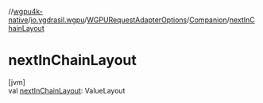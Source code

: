 //[wgpu4k-native](../../../../index.md)/[io.ygdrasil.wgpu](../../index.md)/[WGPURequestAdapterOptions](../index.md)/[Companion](index.md)/[nextInChainLayout](next-in-chain-layout.md)

# nextInChainLayout

[jvm]\
val [nextInChainLayout](next-in-chain-layout.md): ValueLayout